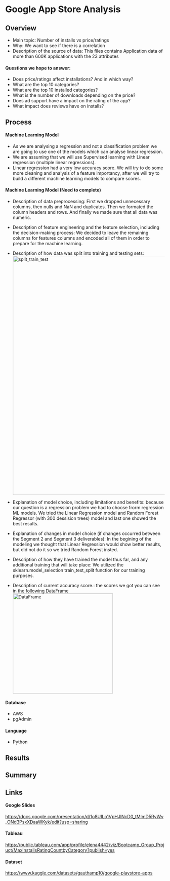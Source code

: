 # Google App Store Analysis

## Overview  
- Main topic: Number of installs vs price/ratings
- Why: We want to see if there is a correlation 
- Description of the source of data: This files contains Application data of more than 600K applications with the 23 attributes

#### Questions we hope to answer: 
- Does price/ratings affect installations? And in which way?
- What are the top 10 categories?
- What are the top 10 installed categories?
- What is the number of downloads depending on the price?
- Does ad support have a impact on the rating of the app?
- What impact does reviews have on installs?

## Process

#### Machine Learning Model 
- As we are analysing a regression and not a classification problem we are going to use one of the models which can analyse linear regression.
- We are assuming that we will use Supervised learning with Linear regression (multiple linear regressions).
- Linear regression had a very low accuracy score. We will try to do some more cleaning and analysis of a feature importancy, after we will try to build a different machine learning models to compare scores.

#### Machine Learning Model (Need to complete)
- Description of data preprocessing: First we dropped unnecessary columns, then nulls and NaN and duplicates. Then we formated the column headers and rows.  And finally we made sure that all data was numeric.
- Description of feature engineering and the feature selection, including the decision-making process: We decided to leave the remaining columns for features columns and encoded all of them in order to prepare for the machine learning.
- Description of how data was split into training and testing sets: <img width="755" alt="split_train_test" src="https://user-images.githubusercontent.com/105990653/201261034-f5222b12-2644-49a4-b2cc-0f3e06109643.png">

- Explanation of model choice, including limitations and benefits: because our question is a regression problem we had to choose frorm regression ML models. We tried the Linear Regression model and Random Forest Regressor (with 300 dessision trees) model and last one showed the best results.
- Explanation of changes in model choice (if changes occurred between the Segment 2 and Segment 3 deliverables): In the begining of the modeling we thought that Linear Regression would show better results, but did not do it so we tried Random Forest insted.
- Description of how they have trained the model thus far, and any additional training that will take place: We utilized the sklearn.model_selection train_test_split function for our training purposes.
- Description of current accuracy score.: the scores we got you can see in the following DataFrame <img width="316" alt="DataFrame" src="https://user-images.githubusercontent.com/105990653/201264320-04b82b05-b613-469f-8114-1a307633b225.png">


#### Database 
- AWS
- pgAdmin

#### Language
- Python

## Results

## Summary

## Links

#### Google Slides
https://docs.google.com/presentation/d/1o8UILo1VpHJlNcD0_tMlmD5RyWv_ONd3PsxXDaaWKyk/edit?usp=sharing

#### Tableau
https://public.tableau.com/app/profile/elena4442/viz/Bootcamp_Group_Projuct/MaxInstallsRatingCountbyCategory?publish=yes

#### Dataset
https://www.kaggle.com/datasets/gauthamp10/google-playstore-apps
